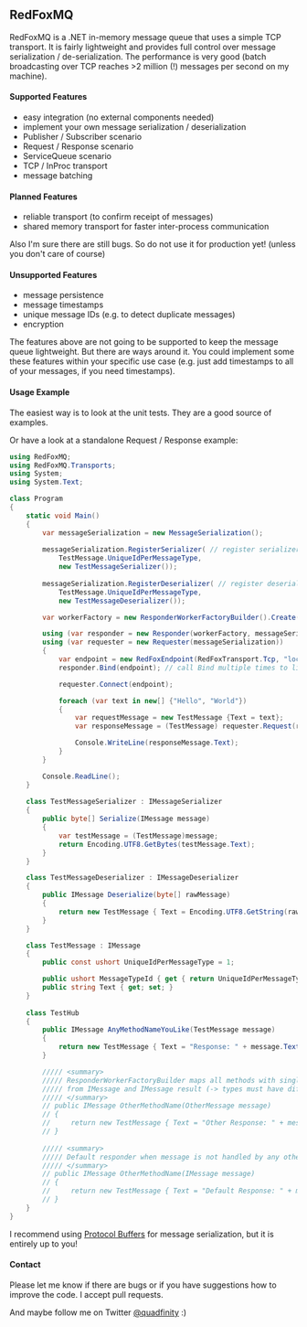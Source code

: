 ## RedFoxMQ

RedFoxMQ is a .NET in-memory message queue that uses a simple TCP transport. It is fairly lightweight
and provides full control over message serialization / de-serialization. The performance is very
good (batch broadcasting over TCP reaches >2 million (!) messages per second on my machine).

#### Supported Features

- easy integration (no external components needed)
- implement your own message serialization / deserialization
- Publisher / Subscriber scenario
- Request / Response scenario
- ServiceQueue scenario
- TCP / InProc transport
- message batching

#### Planned Features

- reliable transport (to confirm receipt of messages)
- shared memory transport for faster inter-process communication

Also I'm sure there are still bugs. So do not use it for production yet! (unless you don't care of course)

#### Unsupported Features

- message persistence
- message timestamps
- unique message IDs (e.g. to detect duplicate messages)
- encryption

The features above are not going to be supported to keep the message queue 
lightweight. But there are ways around it. You could implement some these features 
within your specific use case (e.g. just add timestamps to all of your messages, 
if you need timestamps).

#### Usage Example

The easiest way is to look at the unit tests. They are a good source of examples.

Or have a look at a standalone Request / Response example:

```c#
using RedFoxMQ;
using RedFoxMQ.Transports;
using System;
using System.Text;

class Program
{
    static void Main()
    {
        var messageSerialization = new MessageSerialization();
        
        messageSerialization.RegisterSerializer( // register serializer for each message type
            TestMessage.UniqueIdPerMessageType, 
            new TestMessageSerializer());
            
        messageSerialization.RegisterDeserializer( // register deserializer for each message type
            TestMessage.UniqueIdPerMessageType, 
            new TestMessageDeserializer());

        var workerFactory = new ResponderWorkerFactoryBuilder().Create(new TestHub());

        using (var responder = new Responder(workerFactory, messageSerialization))
        using (var requester = new Requester(messageSerialization))
        {
            var endpoint = new RedFoxEndpoint(RedFoxTransport.Tcp, "localhost", 5555, null);
            responder.Bind(endpoint); // call Bind multiple times to listen to multiple endpoints

            requester.Connect(endpoint);

            foreach (var text in new[] {"Hello", "World"})
            {
                var requestMessage = new TestMessage {Text = text};
                var responseMessage = (TestMessage) requester.Request(requestMessage);

                Console.WriteLine(responseMessage.Text);
            }
        }

        Console.ReadLine();
    }
    
    class TestMessageSerializer : IMessageSerializer
    {
        public byte[] Serialize(IMessage message)
        {
            var testMessage = (TestMessage)message;
            return Encoding.UTF8.GetBytes(testMessage.Text);
        }
    }

    class TestMessageDeserializer : IMessageDeserializer
    {
        public IMessage Deserialize(byte[] rawMessage)
        {
            return new TestMessage { Text = Encoding.UTF8.GetString(rawMessage) };
        }
    }

    class TestMessage : IMessage
    {
        public const ushort UniqueIdPerMessageType = 1;

        public ushort MessageTypeId { get { return UniqueIdPerMessageType; } }
        public string Text { get; set; }
    }
    
    class TestHub
    {
        public IMessage AnyMethodNameYouLike(TestMessage message)
        {
            return new TestMessage { Text = "Response: " + message.Text };
        }

        ///// <summary>
        ///// ResponderWorkerFactoryBuilder maps all methods with single parameter derived
        ///// from IMessage and IMessage result (-> types must have different MessageTypeIds)
        ///// </summary>
        // public IMessage OtherMethodName(OtherMessage message)
        // {
        //     return new TestMessage { Text = "Other Response: " + message.Text };
        // }
		
        ///// <summary>
        ///// Default responder when message is not handled by any other specific implementation
        ///// </summary>
        // public IMessage OtherMethodName(IMessage message)
        // {
        //     return new TestMessage { Text = "Default Response: " + message.Text };
        // }		
    } 
}
```

I recommend using [Protocol Buffers](https://code.google.com/p/protobuf-net/)
for message serialization, but it is entirely up to you!

#### Contact

Please let me know if there are bugs or if you have suggestions how to improve the code.
I accept pull requests.

And maybe follow me on Twitter [@quadfinity](https://twitter.com/quadfinity) :)
